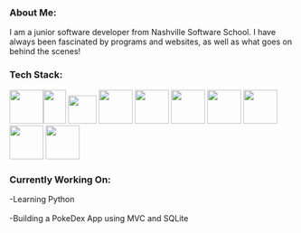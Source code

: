 ### About Me:
  I am a junior software developer from Nashville Software School. I have always been fascinated by programs and websites, as well as what goes on behind the scenes!

### Tech Stack:
  <img src="https://upload.wikimedia.org/wikipedia/commons/thumb/6/61/HTML5_logo_and_wordmark.svg/2048px-HTML5_logo_and_wordmark.svg.png" height="60" width="60" ><img src="https://i.pinimg.com/originals/eb/7e/20/eb7e20e646f5b7ec9ed4f8f78a5dee8f.png" height="60" width="40" >
  <img src="https://upload.wikimedia.org/wikipedia/commons/thumb/d/d4/Javascript-shield.svg/726px-Javascript-shield.svg.png" height="50" width="50" >
    <img src="https://cdn.freebiesupply.com/logos/large/2x/react-1-logo-png-transparent.png" height="60" width="60" >
    <img src="https://cdn.icon-icons.com/icons2/2415/PNG/512/csharp_original_logo_icon_146578.png" height="60" width="60" >
    <img src="https://cdn.iconscout.com/icon/free/png-256/microsoft-dot-net-1175176.png" height="60" width="60" >
    <img src="https://img.favpng.com/22/9/5/portable-network-graphics-clip-art-database-computer-icons-transparency-png-favpng-T0F5WvejdgKM4LjvP5iYP6N6p.jpg" height="60" width="60" >
    <img src="https://cdn-icons-png.flaticon.com/512/5968/5968322.png" height="60" width="60" >
    <img src="https://seeklogo.com/images/P/postman-logo-0087CA0D15-seeklogo.com.png" height="60" width="60" >
    <img src="https://git-scm.com/images/logos/downloads/Git-Icon-1788C.png" height="60" width="60" >
### Currently Working On:
  -Learning Python<br></br>
  -Building a PokeDex App using MVC and SQLite 

